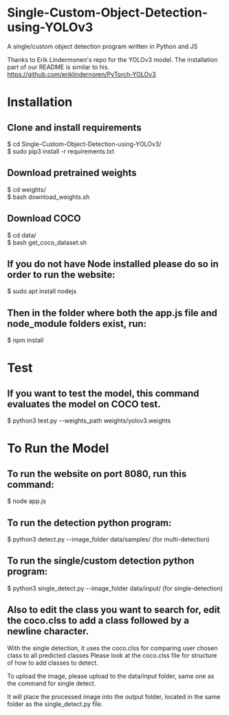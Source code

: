 # Single-Custom-Object-Detection-using-YOLOv3
A single/custom object detection program written in Python and JS

Thanks to Erik Lindermonen's repo for the YOLOv3 model. The installation part of our README is similar to his.
https://github.com/eriklindernoren/PyTorch-YOLOv3

# Installation

## Clone and install requirements

$ cd Single-Custom-Object-Detection-using-YOLOv3/<br />
$ sudo pip3 install -r requirements.txt

## Download pretrained weights

$ cd weights/<br />
$ bash download_weights.sh

## Download COCO

$ cd data/<br />
$ bash get_coco_dataset.sh

## If you do not have Node installed please do so in order to run the website:
$ sudo apt install nodejs

## Then in the folder where both the app.js file and node_module folders exist, run:
$ npm install

# Test

## If you want to test the model, this command evaluates the model on COCO test.

$ python3 test.py --weights_path weights/yolov3.weights

# To Run the Model

## To run the website on port 8080, run this command:

$ node app.js

## To run the detection python program:
$ python3 detect.py --image_folder data/samples/ (for multi-detection)

## To run the single/custom detection python program:
$ python3 single_detect.py --image_folder data/input/ (for single-detection)

## Also to edit the class you want to search for, edit the coco.clss to add a class followed by a newline character.

With the single detection, it uses the coco.clss for comparing user chosen class to all predicted classes
Please look at the coco.clss file for structure of how to add classes to detect.

To upload the image, please upload to the data/input folder, same one as the command for single detect.

It will place the processed image into the output folder, located in the same folder as the single_detect.py file.
